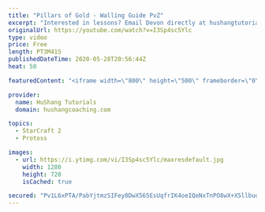 ```yaml
---
title: "Pillars of Gold - Walling Guide PvZ"
excerpt: "Interested in lessons? Email Devon directly at hushangtutorials@outlook.com ------------------------------------------------------------------------------------------------------- Want to support HuShang Tutorials directly? Patreon is a website where you can contribute a monthly donation that will help"
originalUrl: https://youtube.com/watch?v=I3Sp4sc5Ylc
type: video
price: Free
length: PT3M41S
publishedDateTime: 2020-05-28T20:56:44Z
heat: 50

featuredContent: "<iframe width=\"800\" height=\"500\" frameborder=\"0\" src=\"https://www.youtube.com/embed/I3Sp4sc5Ylc\" allow=\"accelerometer; autoplay; encrypted-media; gyroscope; picture-in-picture\" allowfullscreen></iframe>"

provider:
  name: HuShang Tutorials
  domain: hushangcoaching.com

topics:
  - StarCraft 2
  - Protoss

images:
  - url: https://i.ytimg.com/vi/I3Sp4sc5Ylc/maxresdefault.jpg
    width: 1280
    height: 720
    isCached: true

secured: "Pv1L6xPTA/PabYjtmzSIFey0DwX565EsUqfrIK4oeIQeNxTnPO8wX+X5llbudp5pn8MFALneDIHmx2N+BBm3CXG98TQwfuhbm2fa12tddLt2E2Qq11Cc/A335iVazYcuDzRU4kZKwf2z7EqlBZFYi7uIi5F0tYdWyWIbIOgE85s3QOip557qVcS9cHFIwWcwvArg/z1Bt4/4Pq5aR8UVuj5TVrdPjlPfw1XE+l+8w988mezxACAfeBbtb7Dtul7g2Te4THe4vGciaYj7q6YlqMMl9hLjYxz9PPoZ3ETEuFYCZxoUe/t3PpUz+CZl8ckNupJ2GtUSx2CwIrFCiOJbvjOCtH6225N7hmtyC/zyEmZySPJvQU0lL59+7c1fb4UeQGXLqPo4ZqHWQ3yaf7EQY6kngAOHHlakuDufAYKZAfQ=;anpjo986wqO9j+JCzx2Chw=="
---
```


